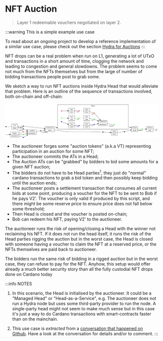 # NFT Auction

> Layer 1 redeemable vouchers negotiated on layer 2.

:::warning This is a simple example use case

To read about an ongoing project to develop a reference implementation of a similar use case, please check out the section [Hydra for Auctions](../../nft-auction/index.md)
:::

NFT drops can be a real problem when run on L1, generating a lot of UTxO and transactions in a short amount of time, clogging the network and leading to congestion and general slowdowns. The problem seems to come not much from the NFTs themselves but from the large of number of bidding transactions people post to grab some.

We sketch a way to run NFT auctions inside Hydra Head that would alleviate that problem. Here is an outline of the sequence of transactions involved, both on-chain and off-chain:

![](./diagram.png)

- The auctioneer forges some "auction tokens" (a.k.a VT) representing participation in an auction for some NFT;
- The auctioneer commits the ATs in a Head;
- The Auction ATs can be "grabbed" by bidders to bid some amounts for a given NFT auction;
- The bidders do not have to be Head parties<sup>1</sup>, they just do "normal" cardano transactions to grab a bid token and then possibly keep bidding until the auction ends;
- The auctioneer posts a settlement transaction that consumes all current bids at some point, producing a voucher for the NFT to be sent to Bob if he pays V2'. The voucher is only valid if produced by this script, and there might be some reserve price to ensure price does not fall below some threshold;
- Then Head is closed and the voucher is posted on-chain;
- Bob can redeem his NFT, paying V2' to the auctioneer.

The auctioneer runs the risk of opening/closing a Head with the winner not reclaiming his NFT. If it does not run the head itself, it runs the risk of the Head parties rigging the auction but in the worst case, the Head is closed with someone having a voucher to claim the NFT at a reserved price, or the NFTs themselves are paid back to auctioneer.

The bidders run the same risk of bidding in a rigged auction but in the worst case, they can refuse to pay for the NFT. Anyhow, this setup would offer already a much better security story than all the fully custodial NFT drops done on Cardano today

:::info NOTES 

1. In this scenario, the Head is initialised by the auctioneer. It could be a "Managed Head" or "Head-as-a-Service", e.g. The auctioneer does not run a Hydra node but uses some third-party provider to run the node. A single-party head might not seem to make much sense but in this case it's just a way to do Cardano transactions with smart-contracts faster than on the mainchain.

2. This use case is _extracted_ from a [conversation that happened on Github](https://github.com/input-output-hk/hydra/discussions/116). Have a look at the conversation for details and/or to comment.
:::
